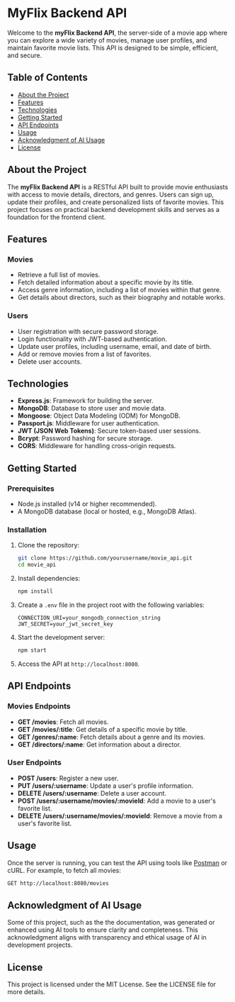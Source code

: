 # MyFlix Backend API

Welcome to the **myFlix Backend API**, the server-side of a movie app where you can explore a wide variety of movies, manage user profiles, and maintain favorite movie lists. This API is designed to be simple, efficient, and secure.

## Table of Contents

- [About the Project](#about-the-project)
- [Features](#features)
- [Technologies](#technologies)
- [Getting Started](#getting-started)
- [API Endpoints](#api-endpoints)
- [Usage](#usage)
- [Acknowledgment of AI Usage](#acknowledgment-of-ai-usage)
- [License](#license)

## About the Project
The **myFlix Backend API** is a RESTful API built to provide movie enthusiasts with access to movie details, directors, and genres. Users can sign up, update their profiles, and create personalized lists of favorite movies. This project focuses on practical backend development skills and serves as a foundation for the frontend client.

## Features
### Movies
- Retrieve a full list of movies.
- Fetch detailed information about a specific movie by its title.
- Access genre information, including a list of movies within that genre.
- Get details about directors, such as their biography and notable works.

### Users
- User registration with secure password storage.
- Login functionality with JWT-based authentication.
- Update user profiles, including username, email, and date of birth.
- Add or remove movies from a list of favorites.
- Delete user accounts.

## Technologies
- **Express.js**: Framework for building the server.
- **MongoDB**: Database to store user and movie data.
- **Mongoose**: Object Data Modeling (ODM) for MongoDB.
- **Passport.js**: Middleware for user authentication.
- **JWT (JSON Web Tokens)**: Secure token-based user sessions.
- **Bcrypt**: Password hashing for secure storage.
- **CORS**: Middleware for handling cross-origin requests.

## Getting Started
### Prerequisites
- Node.js installed (v14 or higher recommended).
- A MongoDB database (local or hosted, e.g., MongoDB Atlas).

### Installation
1. Clone the repository:
   ```bash
   git clone https://github.com/yourusername/movie_api.git
   cd movie_api
   ```
2. Install dependencies:
   ```bash
   npm install
   ```
3. Create a `.env` file in the project root with the following variables:
   ```env
   CONNECTION_URI=your_mongodb_connection_string
   JWT_SECRET=your_jwt_secret_key
   ```
4. Start the development server:
   ```bash
   npm start
   ```
5. Access the API at `http://localhost:8080`.

## API Endpoints
### Movies Endpoints
- **GET /movies**: Fetch all movies.
- **GET /movies/:title**: Get details of a specific movie by title.
- **GET /genres/:name**: Fetch details about a genre and its movies.
- **GET /directors/:name**: Get information about a director.

### User Endpoints
- **POST /users**: Register a new user.
- **PUT /users/:username**: Update a user's profile information.
- **DELETE /users/:username**: Delete a user account.
- **POST /users/:username/movies/:movieId**: Add a movie to a user's favorite list.
- **DELETE /users/:username/movies/:movieId**: Remove a movie from a user's favorite list.

## Usage
Once the server is running, you can test the API using tools like [Postman](https://www.postman.com/) or cURL. For example, to fetch all movies:
```bash
GET http://localhost:8080/movies
```

## Acknowledgment of AI Usage
Some of this project, such as the the documentation, was generated or enhanced using AI tools to ensure clarity and completeness. This acknowledgment aligns with transparency and ethical usage of AI in development projects.

## License
This project is licensed under the MIT License. See the LICENSE file for more details.

